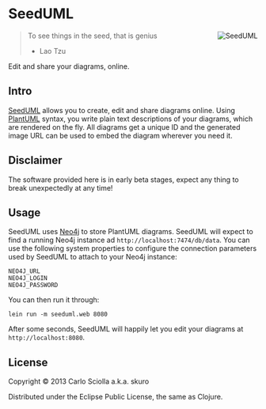 # SeedUML

<img src="http://skuro.tk/img/post/seeduml.png" alt="SeedUML" align="right" title="SeedUML" />

> To see things in the seed,
> that is genius
>
> - Lao Tzu

Edit and share your diagrams, online.

## Intro

[SeedUML](http://seeduml.com) allows you to create, edit and share diagrams online. Using [PlantUML](http://plantuml.sourceforge.net) syntax, you write plain text descriptions of your diagrams, which are rendered on the fly. All diagrams get a unique ID and the generated image URL can be used to embed the diagram wherever you need it.

## Disclaimer

The software provided here is in early beta stages, expect any thing to break unexpectedly at any time!

## Usage

SeedUML uses [Neo4j](http://www.neo4j.org/) to store PlantUML diagrams. SeedUML will expect to find a running Neo4j instance ad `http://localhost:7474/db/data`. You can use the following system properties to configure the connection parameters used by SeedUML to attach to your Neo4j instance:

    NEO4J_URL
    NEO4J_LOGIN
    NEO4J_PASSWORD

You can then run it through:

    lein run -m seeduml.web 8080

After some seconds, SeedUML will happily let you edit your diagrams at `http://localhost:8080`.

## License

Copyright © 2013 Carlo Sciolla a.k.a. skuro

Distributed under the Eclipse Public License, the same as Clojure.
